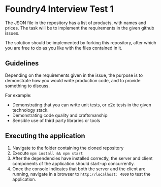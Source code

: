 # Foundry4 Interview Test 1

The JSON file in the repository has a list of products, with names and prices.
The task will be to implement the requirements in the given github issues.

The solution should be implemented by forking this repository, after which you are free to do as you like with the files contained in it.

## Guidelines
Depending on the requirements given in the issue, the purpose is to demonstrate how you would write production code, and to provide something to discuss.

For example:
* Demonstrating that you can write unit tests, or e2e tests in the given technology stack.
* Demonstrating code quality and craftsmanship
* Sensible use of third party libraries or tools

## Executing the application
1. Navigate to the folder containing the cloned repository
2. Execute `npm install && npm start`
3. After the dependencies have installed correctly, the server and client components of the application should start-up concurrently.
4. Once the console indicates that both the server and the client are running, navigate in a browser to `http://localhost: 4000` to test the application.



